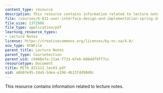 ```yaml
---
content_type: resource
description: This resource contains information related to lecture notes.
file: /courses/6-831-user-interface-design-and-implementation-spring-2011/a6b07e952da55deae19d4b13fdd98d8c_MIT6_831S11_lec03.pdf
file_size: 1372666
file_type: application/pdf
learning_resource_types:
- Lecture Notes
license: https://creativecommons.org/licenses/by-nc-sa/4.0/
ocw_type: OCWFile
parent_title: Lecture Notes
parent_type: CourseSection
parent_uid: c9488efa-21ae-f733-67eb-608ddf9ff7cc
resourcetype: Document
title: MIT6_831S11_lec03.pdf
uid: a6b07e95-2da5-5dea-e19d-4b13fdd98d8c
---
```

This resource contains information related to lecture notes.
